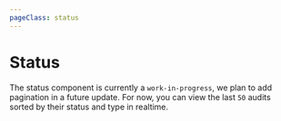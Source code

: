 ```yaml
---
pageClass: status
---
```

# Status

The status component is currently a `work-in-progress`, we plan to add pagination in a future update. For now, you can view the last `50` audits sorted by their status and type in realtime.

<StatusList/>
